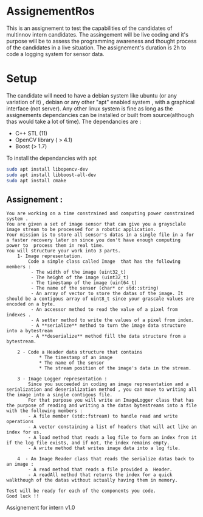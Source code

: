 
# AssignementRos
This is an assignement to test the capabilities of the candidates of multinnov intern candidates.
The assingement will be live coding and it's purpose will be to assess the programming awareness and 
thought process of the candidates in a live situation. 
The assignement's duration is 2h to code a logging system for sensor data.

# Setup 
The candidate will need to have a debian system like ubuntu (or any variation of it) , debian or any other "apt" enabled system , with a graphical interface (not  server).
Any other linux system is fine as long as the assignements dependancies can be installed or built from source(although thas would take a lot of time). 
The dependancies are : 
 - C++ STL (11)
 - OpenCV library ( > 4.1)
 - Boost (> 1.7)

 To install the dependancies with apt 
 ```bash
 sudo apt install libopencv-dev
 sudo apt install libboost-all-dev
 sudo apt install cmake 
 ```
## Assignement : 
    You are working on a time constrained and computing power constrained system . 
    You are given a set of image sensor that can give you a graysclale image stream to be processed for a robotic application.
    Your mission is to store all sensor's datas in a single file in a for a faster recovery later on since you don't have enough computing  power to  process them in real time.
    You will structure your work into 3 parts. 
        1- Image representation.
            Code a simple class called Image  that has the following members : 
             - The width of the image (uint32_t)
             - The height of the image (uint32_t)
             - The timestamp of the image (uint64_t)
             - The name of the sensor (char* or std::string)
             - An array of vector to store the datas of the image. It should be a contigous array of uint8_t since your grascale values are encoded on a byte.
             - An accessor method to read the value of a pixel from indexes .  
             - A setter method to write the values of a pixel from index. 
             - A **serialize** method to turn the image data structure into a bytestream
             - A **deserialize** method fill the data structure from a bytestream.
        
        2 - Code a Header data structure that contains 
                * The timestamp of an image
                * The name of the sensor
                * The stream position of the image's data in the stream. 
        
        3 - Image Logger representation : 
            Since you succeeded in coding an image representation and a serialization and deserialization method , you can move to writing all the image into a single contigous file.
            For that purpose you will write an ImageLogger class that has the purpose of reading and writing a the datas bytestreams into a file with the following members : 
            - A file member (std::fstream) to handle read and write operations 
            - A vector constaining a list of headers that will act like an index for us.
            - A load method that reads a log file to form an index from it if the log file exists, and if not, the index remains empty.
            - A write method that writes image data into a log file. 
            
        4  - An Image Reader class that reads the serialize datas back to an image : 
            - A read method that reads a file provided a  Header.
            - A readAll method that returns the index for a quick walkthough of the datas without actually having them in memory. 
        
    Test will be ready for each of the components you code.
    Good luck !!

 
Assignement for intern v1.0
